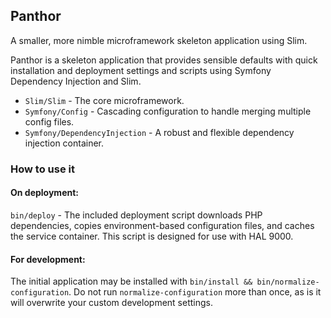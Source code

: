 ## Panthor

A smaller, more nimble microframework skeleton application using Slim.

Panthor is a skeleton application that provides sensible defaults with quick installation and deployment settings and
scripts using Symfony Dependency Injection and Slim.

- `Slim/Slim` - The core microframework.
- `Symfony/Config` - Cascading configuration to handle merging multiple config files.
- `Symfony/DependencyInjection` - A robust and flexible dependency injection container.


### How to use it

#### On deployment:

`bin/deploy` - The included deployment script downloads PHP dependencies, copies environment-based configuration
files, and caches the service container. This script is designed for use with HAL 9000.

#### For development:

The initial application may be installed with `bin/install && bin/normalize-configuration`. Do not run
`normalize-configuration` more than once, as is it will overwrite your custom development settings.
